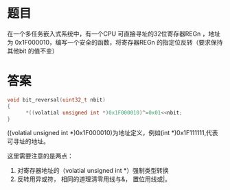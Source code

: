 # 题目

在一个多任务嵌入式系统中，有一个CPU 可直接寻址的32位寄存器REGn ，地址为 0x1F000010，编写一个安全的函数，将寄存器REGn 的指定位反转（要求保持其他bit 的值不变）

# 答案

```C
void bit_reversal(uint32_t nbit)
{
      *((volatial unsigned int *)0x1F000010)^=0x01<<nbit;
}
```

((volatial unsigned int *)0x1F000010)为地址定义，例如(int *)0x1F111111,代表可寻址的地址。

这里需要注意的是两点：
1. 对寄存器地址的（volatial unsigned int *）强制类型转换
2. 反转用异或符， 相同的道理清零用线与&， 置位用线或|。
